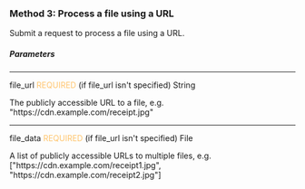 <h3 className="h3-title" id="using-a-url-new-api-docs">Method 3: Process a file using a URL</h3>

<p className="p-text">Submit a request to process a file using a URL.</p>

<h5 className="h5-title">Parameters</h5>

---
<span className="parameter-text">file_url</span> <span style="color: #FFC56D;font-size: 14px" className="parameter-info">REQUIRED</span> (if file_url isn't specified)   <span className="parameter-info">String</span> 

<p className="p-text">The publicly accessible URL to a file, e.g. "https://cdn.example.com/receipt.jpg"</p>

---

<span className="parameter-text">file_data</span> <span style="color: #FFC56D;font-size: 14px" className="parameter-info">REQUIRED</span>  (if file_url isn't specified)   <span className="parameter-info">File</span>

<p className="p-text">A list of publicly accessible URLs to multiple files, e.g. ["https://cdn.example.com/receipt1.jpg", "https://cdn.example.com/receipt2.jpg"]</p>
